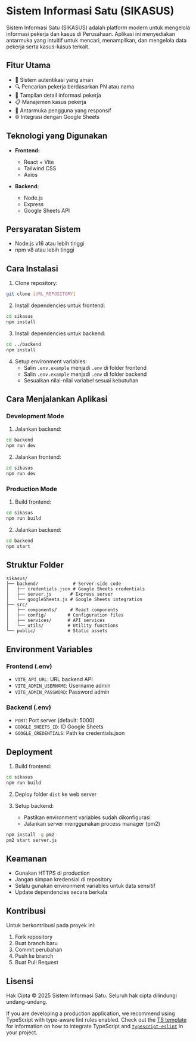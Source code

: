 # Sistem Informasi Satu (SIKASUS)

Sistem Informasi Satu (SIKASUS) adalah platform modern untuk mengelola informasi pekerja dan kasus di Perusahaan. Aplikasi ini menyediakan antarmuka yang intuitif untuk mencari, menampilkan, dan mengelola data pekerja serta kasus-kasus terkait.

## Fitur Utama

- 🔐 Sistem autentikasi yang aman
- 🔍 Pencarian pekerja berdasarkan PN atau nama
- 👥 Tampilan detail informasi pekerja
- 📋 Manajemen kasus pekerja
- 🎨 Antarmuka pengguna yang responsif
- 🌐 Integrasi dengan Google Sheets

## Teknologi yang Digunakan

- **Frontend:**
  - React + Vite
  - Tailwind CSS
  - Axios

- **Backend:**
  - Node.js
  - Express
  - Google Sheets API

## Persyaratan Sistem

- Node.js v16 atau lebih tinggi
- npm v8 atau lebih tinggi

## Cara Instalasi

1. Clone repository:
```bash
git clone [URL_REPOSITORY]
```

2. Install dependencies untuk frontend:
```bash
cd sikasus
npm install
```

3. Install dependencies untuk backend:
```bash
cd ../backend
npm install
```

4. Setup environment variables:
   - Salin `.env.example` menjadi `.env` di folder frontend
   - Salin `.env.example` menjadi `.env` di folder backend
   - Sesuaikan nilai-nilai variabel sesuai kebutuhan

## Cara Menjalankan Aplikasi

### Development Mode

1. Jalankan backend:
```bash
cd backend
npm run dev
```

2. Jalankan frontend:
```bash
cd sikasus
npm run dev
```

### Production Mode

1. Build frontend:
```bash
cd sikasus
npm run build
```

2. Jalankan backend:
```bash
cd backend
npm start
```

## Struktur Folder

```
sikasus/
├── backend/             # Server-side code
│   ├── credentials.json # Google Sheets credentials
│   ├── server.js       # Express server
│   └── googleSheets.js # Google Sheets integration
├── src/
│   ├── components/     # React components
│   ├── config/        # Configuration files
│   ├── services/      # API services
│   └── utils/         # Utility functions
└── public/            # Static assets
```

## Environment Variables

### Frontend (.env)
- `VITE_API_URL`: URL backend API
- `VITE_ADMIN_USERNAME`: Username admin
- `VITE_ADMIN_PASSWORD`: Password admin

### Backend (.env)
- `PORT`: Port server (default: 5000)
- `GOOGLE_SHEETS_ID`: ID Google Sheets
- `GOOGLE_CREDENTIALS`: Path ke credentials.json

## Deployment

1. Build frontend:
```bash
cd sikasus
npm run build
```

2. Deploy folder `dist` ke web server

3. Setup backend:
   - Pastikan environment variables sudah dikonfigurasi
   - Jalankan server menggunakan process manager (pm2)
```bash
npm install -g pm2
pm2 start server.js
```

## Keamanan

- Gunakan HTTPS di production
- Jangan simpan kredensial di repository
- Selalu gunakan environment variables untuk data sensitif
- Update dependencies secara berkala

## Kontribusi

Untuk berkontribusi pada proyek ini:
1. Fork repository
2. Buat branch baru
3. Commit perubahan
4. Push ke branch
5. Buat Pull Request

## Lisensi

Hak Cipta © 2025 Sistem Informasi Satu. Seluruh hak cipta dilindungi undang-undang.

If you are developing a production application, we recommend using TypeScript with type-aware lint rules enabled. Check out the [TS template](https://github.com/vitejs/vite/tree/main/packages/create-vite/template-react-ts) for information on how to integrate TypeScript and [`typescript-eslint`](https://typescript-eslint.io) in your project.
